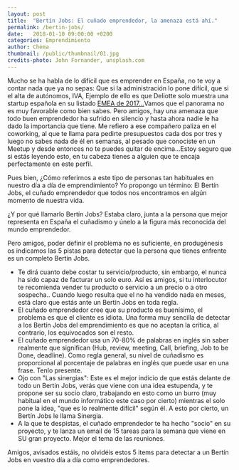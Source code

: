 ```yaml
---
layout: post
title:  "Bertín Jobs: El cuñado emprendedor, la amenaza está ahí."
permalink: /bertin-jobs/
date:   2018-01-10 09:00:00 +0200
categories: Emprendimiento
author: Chema
thumbnail: /public/thumbnail/01.jpg
credits-photo: John Fornander, unsplash.com
---
```

Mucho se ha habla de lo difícil que es emprender en España, no te voy a contar nada que ya no sepas: Que si la administración lo pone difícil, que si el alta de autónomos, IVA, Ejemplo de ello es que Deliotte solo muestra una startup española en su listado <a href="https://www2.deloitte.com/global/en/pages/technology-media-and-telecommunications/articles/technology-fast-500-emea.html" target="_blank"> EMEA de 2017...</a>Vamos que el panorama no es muy favorable como bien sabes.
Pero amigos,  hay una amenaza que todo buen emprendedor ha sufrido en silencio y hasta ahora nadie le ha dado la importancia que tiene. Me refiero a ese compañero paliza en el coworking, al que te llama para pedirte presupuestos cada dos por tres y luego no sabes nada de él en semanas,  al pesado que conociste en un Meetup y desde entonces no te puedes quitar de encima...Estoy seguro que si estás leyendo esto, en tu cabeza tienes a alguien que te encaja perfectamente en este perfil.

Pues bien, ¿Cómo referirnos a este tipo de personas tan habituales en nuestro día a día de emprendimiento? Yo propongo un término: El Bertín Jobs, el cuñado emprendedor que todos nos encontramos en algún momento de nuestra vida.

¿Y por qué llamarlo Bertín Jobs? Estaba claro, junta a la persona que mejor representa en España el cuñadismo y únelo a la figura más reconocida del mundo emprendedor.

Pero amigos, poder definir el problema no es suficiente, en produgénesis os indicamos las 5 pistas para detectar que la persona que tienes enfrente es un completo Bertín Jobs.

* Te dirá cuanto debe costar tu servicio/producto,  sin embargo,  el nunca ha sido capaz de facturar un solo euro. Así es amigos, si tu interlocutor te recomienda vender tu producto o servicio a un precio o a otro sospecha.. Cuando luego resulta que el no ha vendido nada en meses, está claro que estás ante un Bertín Jobs en toda regla.
* El cuñado emprendedor cree que su producto es buenísimo, el problema es que el cliente es idiota. Una forma muy sencilla de detectar a los Bertín Jobs del emprendimiento es que no aceptan la crítica, al contrario, los equivocados son el resto.
* El cuñado emprendedor usa un 70-80% de palabras en inglés sin saber realmente que significan (Hub, review, meeting, Call,  briefing, Job to be Done, deadline). Como regla general, su nivel de cuñadismo es proporcional al porcentaje de palabras en inglés que puede usar en una frase. Tenlo presente.
* Ojo con "Las sinergias": Este es el mejor indicio de que estás delante de todo un Bertin Jobs, verás que viene con una idea estupenda, y te propone ser su socio claro,  trabajando en esto como un burro (muy habitual en el mundo informático este caso por cierto)  mientras el solo pone la idea, "que es lo realmente difícil" según él. A esto por cierto, un Bertín Jobs le llama Sinergia.
* A la que te despistas, el cuñado emprendedor te ha hecho "socio" en su proyecto, y te lanza un email de 15 tareas para la semana que viene en SU gran proyecto. Mejor el tema de las reuniones.

Amigos, avisados estáis, no olvidéis estos 5 items para detectar a un Bertín Jobs en vuestro día a día como emprendedores.
